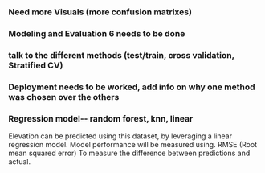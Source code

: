 ### Need more Visuals (more confusion matrixes)
### Modeling and Evaluation 6 needs to be done
### talk to the different methods (test/train, cross validation, Stratified CV)
### Deployment needs to be worked, add info on why one method was chosen over the others
### Regression model--  random forest, knn, linear
Elevation can be predicted using this dataset, by leveraging a linear regression model. Model performance will be measured using.
RMSE (Root mean squared error)
To measure the difference between predictions and actual.



